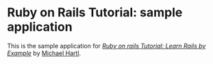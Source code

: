 # Ruby on Rails Tutorial: sample application

This is the sample application for
[*Ruby on rails Tutorial: Learn Rails by Example*](http://railstutorial.org/)
by [Michael Hartl](http://michaelhartl.com/).
